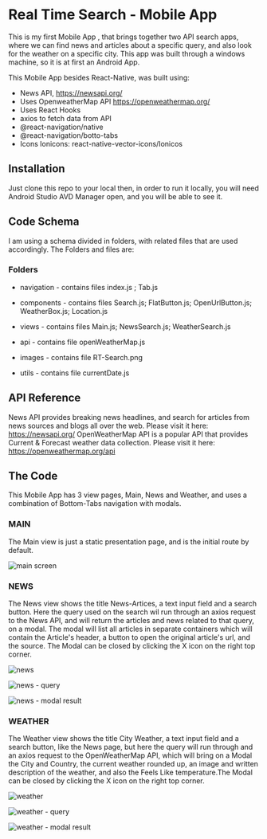 # Real Time Search - Mobile App

This is my first Mobile App , that brings together two API search apps, where we can find news and articles about a specific query, and also look for the 
weather on a specific city. This app was built through a windows machine, so it is at first an Android App.

This Mobile App besides React-Native, was built using:

- News API, https://newsapi.org/
- Uses OpenweatherMap API https://openweathermap.org/
- Uses React Hooks
- axios to fetch data from API
- @react-navigation/native 
- @react-navigation/botto-tabs 
- Icons Ionicons: react-native-vector-icons/Ionicos

## Installation

Just clone this repo to your local then, in order to run it locally, you will need Android Studio AVD Manager open, and you will be able to see it.

## Code Schema

I am using a schema divided in folders, with related files that are used accordingly. The Folders and files are:

### Folders

- navigation - contains files index.js ; Tab.js

- components - contains files Search.js; FlatButton.js; OpenUrlButton.js; WeatherBox.js; Location.js

- views - contains files Main.js; NewsSearch.js; WeatherSearch.js

- api - contains file openWeatherMap.js

- images - contains file RT-Search.png

- utils - contains file currentDate.js

## API Reference

News API provides breaking news headlines, and search for articles from news sources and blogs all over the web. Please visit it here: https://newsapi.org/
OpenWeatherMap API is a popular API that provides Current & Forecast weather data collection. Please visit it here: https://openweathermap.org/api

## The Code

This Mobile App has 3 view pages, Main, News and Weather, and uses a combination of Bottom-Tabs navigation with modals.

### MAIN
The Main view is just a static presentation page, and is the initial route by default.

![main screen](https://user-images.githubusercontent.com/18708338/102314533-dab15680-3f2f-11eb-9cf5-548bfeab82a7.JPG)

### NEWS
The News view shows the title News-Artices, a text input field and a search button. Here the query used on the search wil run through an axios request to the News API, 
and will return the articles and news related to that query, on a modal. The modal will list all articles in separate containers which will contain the Article's header, 
a button to open the original article's url, and the source. The Modal can be closed by clicking the X icon on the right top corner.

![news](https://user-images.githubusercontent.com/18708338/102314618-fddc0600-3f2f-11eb-9da8-27af3e0482e6.JPG)

![news - query](https://user-images.githubusercontent.com/18708338/102314679-12b89980-3f30-11eb-847f-d8c99bb5f8c5.JPG)

![news - modal result](https://user-images.githubusercontent.com/18708338/102314722-23690f80-3f30-11eb-98d3-b32de3b7fb3e.JPG)

### WEATHER
The Weather view shows the title City Weather, a text input field and a search button, like the News page, but here the query  will run through and an axios request to 
the OpenWeatherMap API, which will bring on a Modal the City and Country, the current weather rounded up, an image and written description of the weather, and also 
the Feels Like temperature.The Modal can be closed by clicking the X icon on the right top corner.

![weather](https://user-images.githubusercontent.com/18708338/102314765-354ab280-3f30-11eb-95f9-5145b007b0b3.JPG)

![weather - query](https://user-images.githubusercontent.com/18708338/102314809-47c4ec00-3f30-11eb-87eb-a6d7693fdb4d.JPG)

![weather - modal result](https://user-images.githubusercontent.com/18708338/102314838-58756200-3f30-11eb-9e47-9a2924124908.JPG)





